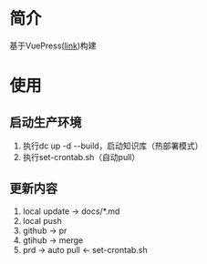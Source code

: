 # 简介
基于VuePress([link](https://vuepress.vuejs.org/zh/guide/getting-started.html))构建

# 使用
## 启动生产环境
1. 执行dc up -d --build，启动知识库（热部署模式）
2. 执行set-crontab.sh（自动pull）

## 更新内容
1. local update -> docs/*.md
2. local push
3. github -> pr
4. gtihub -> merge
5. prd -> auto pull <- set-crontab.sh